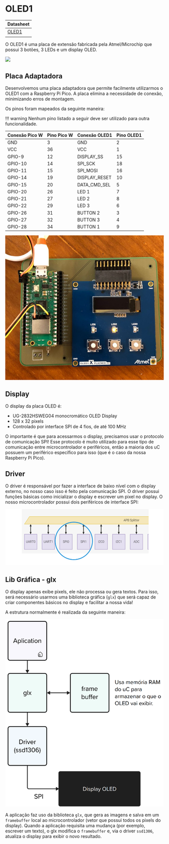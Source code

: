 # OLED1

| Datasheet                                                                                                 |
|-----------------------------------------------------------------------------------------------------------|
| [OLED1](https://onlinedocs.microchip.com/pr/GUID-26DC66D4-2EF7-4C54-8D2D-2A29BED57CAB-en-US-1/index.html) |
|                                                                                                           |

O OLED1 é uma placa de extensão fabricada pela Atmel/Microchip que possui 3 botões, 3 LEDs e um display OLED.

![](https://onlinedocs.microchip.com/pr/GUID-26DC66D4-2EF7-4C54-8D2D-2A29BED57CAB-en-US-1/GUID-7945860A-65B1-404A-A04E-735B5C0FC01B-low.jpg)

## Placa Adaptadora

Desenvolvemos uma placa adaptadora que permite facilmente utilizarmos o OLED1 com a Raspberry Pi Pico. A placa elimina a necessidade de conexão, minimizando erros de montagem.

Os pinos foram mapeados da seguinte maneira:

!!! warning
    Nenhum pino listado a seguir deve ser utilizado para outra funcionalidade.

| Conexão Pico W    | Pino Pico W | Conexão OLED1    | Pino OLED1 |
|-------------------|-------------|------------------|------------|
| GND               | 3           | GND              | 2          |
| VCC               | 36          | VCC              | 1          |
| GPIO-9            | 12          | DISPLAY_SS       | 15         |
| GPIO-10           | 14          | SPI_SCK          | 18         |
| GPIO-11           | 15          | SPI_MOSI         | 16         |
| GPIO-14           | 19          | DISPLAY_RESET    | 10         |
| GPIO-15           | 20          | DATA_CMD_SEL     | 5          |
| GPIO-20           | 26          | LED 1            | 7          |
| GPIO-21           | 27          | LED 2            | 8          |
| GPIO-22           | 29          | LED 3            | 6          |
| GPIO-26           | 31          | BUTTON 2         | 3          |
| GPIO-27           | 32          | BUTTON 3         | 4          |
| GPIO-28           | 34          | BUTTON 1         | 9          |

![](imgs/oled1/placa.jpg)

## Display

O display da placa OLED é:

- UG-2832HSWEG04 monocromático OLED Display
- 128 x 32 pixels
- Controlado por interface SPI de 4 fios, de até 100 MHz

O importante é que para acessarmos o display, precisamos usar o protocolo de comunicação SPI! Esse protocolo é muito utilizado para esse tipo de comunicação entre microcontrolador e periféricos, então a maioria dos uC possuem um periférico específico para isso (que é o caso da nossa Raspberry Pi Pico).

## Driver

O driver é responsável por fazer a interface de baixo nível com o display externo, no nosso caso isso é feito pela comunicação SPI. O driver possui funções básicas como inicializar o display e escrever um pixel no display. O nosso microcontrolador possui dois periféricos de interface SPI:

![](imgs/oled1/spi.png)

## Lib Gráfica - glx

O display apenas exibe pixels, ele não processa ou gera textos. Para isso, será necessário usarmos uma biblioteca gráfica (`glx`) que será capaz de criar componentes básicos no display e facilitar a nossa vida!

A estrutura normalmente é realizada da seguinte maneira:

![](imgs/oled1/stack.png)

A aplicação faz uso da biblioteca `glx`, que gera as imagens e salva em um `framebuffer` local ao microcontrolador (vetor que possui todos os pixels do display). Quando a aplicação requisita uma mudança (por exemplo, escrever um texto), o glx modifica o `framebuffer` e, via o driver `ssd1306`, atualiza o display para exibir o novo resultado.
